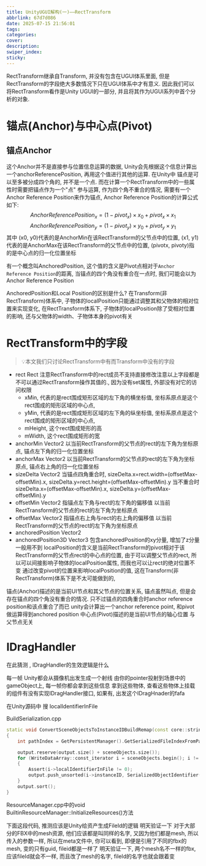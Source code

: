 ```yaml
---
title: UnityUGUI解构(一)——RectTransform
abbrlink: 67d7d086
date: 2025-07-15 21:56:01
tags:
categories:
cover:
description:
swiper_index:
sticky:
---
```

RectTransform继承自Transform, 并没有包含在UGUI体系里面, 但是RectTransform的字段绝大多数情况下只在UGUI体系中才有意义.  因此我们可以将RectTransform看作是Unity UGUI的一部分, 并且将其作为UGUI系列中首个分析的对象.

# 锚点(Anchor)与中心点(Pivot)

## 锚点Anchor
这个Anchor并不是直接参与位置信息运算的数据, Unity会先根据这个信息计算出一个anchorReferencePosition, 再用这个值进行其他的运算.
在Unity中 锚点是可以至多被分成四个角的, 并不是一个点. 而在计算一个RectTransform中的一些属性时需要把锚点作为一个"点" 参与运算, 作为四个角不重合的情况, 需要有一个Anchor Reference Position来作为锚点, 
Anchor Reference Position的计算公式如下:
$$ AnchorReferencePosition_x = (1 - pivot_x) \times x_0 + pivot_x \times x_1 $$
$$ AnchorReferencePosition_y = (1 - pivot_y) \times y_0 + pivot_y \times y_1 $$
其中 (x0, y0)代表的是AnchorMin在该RectTransform的父节点中的位置, (x1, y1)代表的是AnchorMax在该RectTransform的父节点中的位置, (pivotx, pivoty)指的是中心点的归一化位置坐标

有一个概念叫AnchoredPosition, 这个值的含义是Pivot点相对于`Anchor Reference Position`的距离, 当锚点的四个角没有重合在一点时, 我们可能会以为Anchor Reference Position

AnchoredPosition和Local Position的区别是什么?
在Transform(非RectTransform)体系中, 子物体的localPosition只能通过调整其和父物体的相对位置来实现变化, 在RectTransform体系下, 子物体的localPosition除了受相对位置的影响, 还与父物体的width、子物体本身的pivot有关

# RectTransform中的字段

> 💡本文我们只讨论RectTransform中有而Transform中没有的字段

- rect Rect 注意RectTransform中的rect成员不支持直接修改注意以上字段都是不可以通过RectTransform操作其值的., 因为没有set属性, 外部没有对它的访问权限
	- xMin, 代表的是rect围成矩形区域的左下角的横坐标值, 坐标系原点是这个rect围成的矩形区域的中心点, 
	- yMin, 代表的是rect围成矩形区域的左下角的纵坐标值, 坐标系原点是这个rect围成的矩形区域的中心点, 
	- mHeight, 这个rect围成矩形的高
	- mWidth, 这个rect围成矩形的宽
- anchorMin Vector2 以当前RectTransform的父节点的rect的左下角为坐标原点, 锚点左下角的归一化位置坐标
- anchorMax Vector2 以当前RectTransform的父节点的rect的左下角为坐标原点, 锚点右上角的归一化位置坐标
- sizeDelta Vector2 当锚点四角重合时, sizeDelta.x=rect.width=(offsetMax-offsetMin).x, sizeDelta.y=rect.height=(offsetMax-offsetMin).y 当不重合时 sizeDelta.x=(offsetMax-offsetMin).x, sizeDelta.y=(offsetMax-offsetMin).y
- offsetMin Vector2 指锚点左下角与rect的左下角的偏移值 以当前RectTransform的父节点的rect的左下角为坐标原点
- offsetMax Vector2  指锚点右上角与rect的右上角的偏移值 以当前RectTransform的父节点的rect的左下角为坐标原点
- anchoredPosition Vector2
- anchoredPosition3D Vector3 包含anchoredPosition的xy分量, 增加了z分量 一般用不到
localPosition的含义是当前RectTransform的pivot相对于该RectTransform的父节点rect的中心点的位置, 由于可以调整父节点的rect, 所以可以间接影响子物体的localPosition属性, 而我也可以让rect的绝对位置不变 通过改变pivot的位置来影响localPosition的值, 这在Transform(非RectTransform)体系下是不太可能做到的, 

锚点(Anchor)描述的是当前UI节点和其父节点的位置关系, 锚点虽然叫点, 但是会存在锚点的四个角没有重合的情况. 只不过锚点的四角重合时anchor reference position和该点重合了而已 unity会计算出一个anchor reference point, 和pivot做运算得到anchored position
中心点(Pivot)描述的是当前UI节点的轴心位置 与父节点无关



# IDragHandler

在此猜测 , IDragHandler的生效逻辑是什么


每一帧 Unity都会从摄像机出发生成一个射线 由你的pointer投射到场景中的gameObject上, 每一帧你都会拿到这些信息 拿到这些物体, 查看这些物体上挂载的组件有没有实现IDragHandler接口, 如果有, 出发这个IDragHnader的fafa


在Unity源码中 搜 localIdentifierInFile




BuildSerialization.cpp
```c++
static void ConvertSceneObjectsToInstanceIDBuildRemap(const core::string& path, const WriteDataArray& sceneObjects, InstanceIDBuildRemap& output)
{
    int pathIndex = GetPersistentManager().GetSerializedFileIndexFromPath(path);

    output.reserve(output.size() + sceneObjects.size());
    for (WriteDataArray::const_iterator i = sceneObjects.begin(); i != sceneObjects.end(); i++)
    {
        Assert(i->localIdentifierInFile != 0);
        output.push_unsorted(i->instanceID, SerializedObjectIdentifier(pathIndex, i->localIdentifierInFile));
    }
    output.sort();
}
```

ResourceManager.cpp中的void BuiltinResourceManager::InitializeResources()方法






下面这段代码, 推测应该是Unity给资产生成FileId的逻辑
明天验证一下 对于大部分的FBX中的mesh资源, 他们应该都是叫同样的名字, 又因为他们都是mesh, 所以传入的参数一样, 所以在meta文件中, 你可以看到, 即便是引用了不同的fbx的mesh, 变的只有guid, fileid都是一样了 
明天验证一下, 两个mesh名不一样的fbx, 应该fileId就会不一样, 而且改了mesh的名字, fileId的名字也就会跟着变
